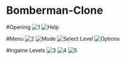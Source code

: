 # Bomberman-Clone

#Opening
 ![1](https://github.com/RecepCanAkan/Bomberman-Clone/assets/132308952/8213740a-28e6-42f0-b2e3-bbaca6030c61)
![Help](https://github.com/RecepCanAkan/Bomberman-Clone/assets/132308952/d2724371-8d3d-4cf6-ad98-569d4bb193b5)

#Menu
![2](https://github.com/RecepCanAkan/Bomberman-Clone/assets/132308952/ac0fd5a6-a965-4596-94aa-534bfff34b46)
![Mode](https://github.com/RecepCanAkan/Bomberman-Clone/assets/132308952/57012bfc-4a83-4707-a44d-f06462c08208)
![Select Level](https://github.com/RecepCanAkan/Bomberman-Clone/assets/132308952/1510ea22-c759-491c-93c2-2be70f8a081a)
![Options](https://github.com/RecepCanAkan/Bomberman-Clone/assets/132308952/143a508b-4cc2-4e39-bea6-b4f43ff795c0)

#Ingame Levels
![3](https://github.com/RecepCanAkan/Bomberman-Clone/assets/132308952/553675c6-a110-492b-9a3e-c430f9959808)
![4](https://github.com/RecepCanAkan/Bomberman-Clone/assets/132308952/c7d69c6e-132b-4095-981b-a5e04c1c6f6a)
![5](https://github.com/RecepCanAkan/Bomberman-Clone/assets/132308952/4ca4b58c-080a-4a92-b603-c6240d2b0389)
